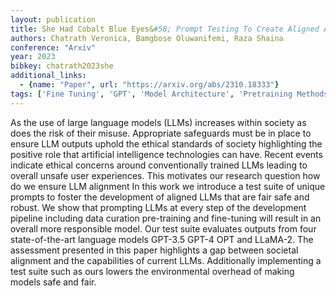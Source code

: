 ```yaml
---
layout: publication
title: She Had Cobalt Blue Eyes&#58; Prompt Testing To Create Aligned And Sustainable Language Models
authors: Chatrath Veronica, Bamgbose Oluwanifemi, Raza Shaina
conference: "Arxiv"
year: 2023
bibkey: chatrath2023she
additional_links:
  - {name: "Paper", url: "https://arxiv.org/abs/2310.18333"}
tags: ['Fine Tuning', 'GPT', 'Model Architecture', 'Pretraining Methods', 'Prompting', 'Training Techniques']
---
```

As the use of large language models (LLMs) increases within society as does the risk of their misuse. Appropriate safeguards must be in place to ensure LLM outputs uphold the ethical standards of society highlighting the positive role that artificial intelligence technologies can have. Recent events indicate ethical concerns around conventionally trained LLMs leading to overall unsafe user experiences. This motivates our research question how do we ensure LLM alignment In this work we introduce a test suite of unique prompts to foster the development of aligned LLMs that are fair safe and robust. We show that prompting LLMs at every step of the development pipeline including data curation pre-training and fine-tuning will result in an overall more responsible model. Our test suite evaluates outputs from four state-of-the-art language models GPT-3.5 GPT-4 OPT and LLaMA-2. The assessment presented in this paper highlights a gap between societal alignment and the capabilities of current LLMs. Additionally implementing a test suite such as ours lowers the environmental overhead of making models safe and fair.
